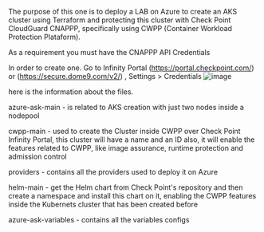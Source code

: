 The purpose of this one is to deploy a LAB on Azure to create an AKS cluster using Terraform and protecting this cluster with Check Point CloudGuard CNAPPP, specifically using CWPP (Container Workload Protection Plataform).

As a requirement you must have the CNAPPP API Credentials 

In order to create one.
  Go to Infinity Portal (https://portal.checkpoint.com/) or (https://secure.dome9.com/v2/) , Settings > Credentials
![image](https://github.com/alissontibes/aks_cwpp_cp/assets/3854332/58dc9773-4ea4-4951-8d1f-1ea1838c9a95)

here is the information about the files.
  
  azure-ask-main -
    is related to AKS creation with just two nodes inside a nodepool 
 
  cwpp-main -
    used to create the Cluster inside CWPP over Check Point Infinity Portal, this cluster will have a name and an ID 
    also, it will enable the features related to CWPP, like image assurance, runtime protection and admission control
    
  providers -
    contains all the providers used to deploy it on Azure

  helm-main -
    get the Helm chart from Check Point's repository and then create a namespace and install this chart on it, enabling the CWPP features inside the Kubernets cluster that has been created before
    
  azure-ask-variables -
    contains all the variables configs 
